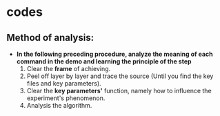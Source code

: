 # codes


## Method of analysis: 
* **In the following preceding procedure, analyze the meaning of each command in the demo and learning the principle of the step** 
  1. Clear the **frame** of achieving.
  2. Peel off layer by layer and trace the source (Until you find the key files and key parameters).
  3. Clear the **key parameters'** function, namely how to influence the experiment's phenomenon.
  4. Analysis the algorithm.
